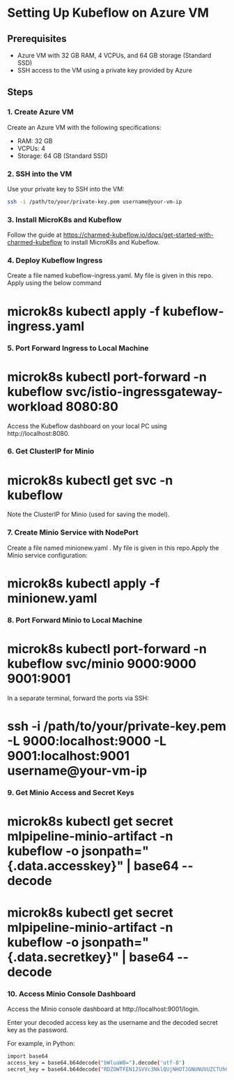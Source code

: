 # Setting Up Kubeflow on Azure VM

## Prerequisites
- Azure VM with 32 GB RAM, 4 VCPUs, and 64 GB storage (Standard SSD)
- SSH access to the VM using a private key provided by Azure

## Steps

### 1. Create Azure VM
Create an Azure VM with the following specifications:
- RAM: 32 GB
- VCPUs: 4
- Storage: 64 GB (Standard SSD)

### 2. SSH into the VM
Use your private key to SSH into the VM:
```sh
ssh -i /path/to/your/private-key.pem username@your-vm-ip
```

### 3. Install MicroK8s and Kubeflow
Follow the guide at https://charmed-kubeflow.io/docs/get-started-with-charmed-kubeflow to install MicroK8s and Kubeflow.

### 4. Deploy Kubeflow Ingress
Create a file named kubeflow-ingress.yaml. My file is given in this repo. Apply using the below command
# microk8s kubectl apply -f kubeflow-ingress.yaml

### 5. Port Forward Ingress to Local Machine
# microk8s kubectl port-forward -n kubeflow svc/istio-ingressgateway-workload 8080:80
Access the Kubeflow dashboard on your local PC using http://localhost:8080.

### 6. Get ClusterIP for Minio
# microk8s kubectl get svc -n kubeflow
Note the ClusterIP for Minio (used for saving the model).

### 7. Create Minio Service with NodePort
Create a file named minionew.yaml . My file is given in this repo.Apply the Minio service configuration:
# microk8s kubectl apply -f minionew.yaml

### 8. Port Forward Minio to Local Machine
# microk8s kubectl port-forward -n kubeflow svc/minio 9000:9000 9001:9001
In a separate terminal, forward the ports via SSH:
# ssh -i /path/to/your/private-key.pem -L 9000:localhost:9000 -L 9001:localhost:9001 username@your-vm-ip

### 9. Get Minio Access and Secret Keys
# microk8s kubectl get secret mlpipeline-minio-artifact -n kubeflow -o jsonpath="{.data.accesskey}" | base64 --decode
# microk8s kubectl get secret mlpipeline-minio-artifact -n kubeflow -o jsonpath="{.data.secretkey}" | base64 --decode

### 10. Access Minio Console Dashboard
Access the Minio console dashboard at http://localhost:9001/login.

Enter your decoded access key as the username and the decoded secret key as the password.

For example, in Python:
```sh
import base64
access_key = base64.b64decode("bWluaW8=").decode('utf-8')
secret_key = base64.b64decode("RDZOWTFEN1JSVVc3NklQUjNHOTJGNUNUVUZCTUhG").decode('utf-8')
```
